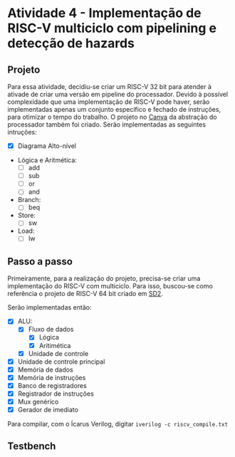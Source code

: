 # Atividade 4 - Implementação de RISC-V multiciclo com pipelining e detecção de hazards

## Projeto
Para essa atividade, decidiu-se criar um RISC-V 32 bit para atender à ativade de criar uma versão em pipeline do processador. Devido à possível complexidade que uma implementação de RISC-V pode haver, serão implementadas apenas um conjunto específico e fechado de instruções, para otimizar o tempo do trabalho.
O projeto no [Canva](https://www.canva.com/design/DAGWMdZUrac/1541PILC9_Dn8_2RG12VUg/edit?utm_content=DAGWMdZUrac&utm_campaign=designshare&utm_medium=link2&utm_source=sharebutton) da abstração do processador também foi criado.
Serão implementadas as seguintes intruções:
- [X] Diagrama Alto-nível
- Lógica e Aritmética:
  - [ ] add
  - [ ] sub
  - [ ] or
  - [ ] and
- Branch:
  - [ ] beq
- Store:
  - [ ] sw
- Load:
  - [ ] lw
 
## Passo a passo

Primeiramente, para a realização do projeto, precisa-se criar uma implementação do RISC-V com multiciclo. Para isso, buscou-se como referência o projeto de RISC-V 64 bit criado em [SD2](https://github.com/henriquegreg/PCS3225---Sistemas-Digitais-II-2023-/). 

Serão implementadas então:
  - [X] ALU:
    - [X] Fluxo de dados
      - [X] Lógica
      - [X] Aritimética
    - [X] Unidade de controle
  - [X] Unidade de controle principal
  - [X] Memória de dados
  - [X] Memória de instruções
  - [X] Banco de registradores
  - [X] Registrador de instruções
  - [X] Mux genérico
  - [X] Gerador de imediato

Para compilar, com o Ícarus Verilog, digitar ```iverilog -c riscv_compile.txt```

## Testbench
  
   